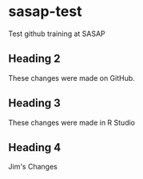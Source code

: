 # sasap-test
Test github training at SASAP

## Heading 2
These changes were made on GitHub.

## Heading 3

These changes were made in R Studio

## Heading 4
Jim's Changes
